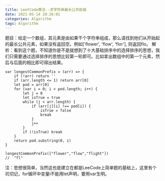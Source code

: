 ```yaml
---
title: LeetCode算法--求字符串最长公共前缀
date: 2021-05-14 20:26:01
categories: Algorithm
tags: Algorithm
---
```

题目：给定一个数组，其元素是由如果干个字符串组成，那么请找到他们从开始起的最长公共元素，如果没有返回空。例如['flower', 'flow', 'flor'], 则返回flo。
解析：看到这个题，不知道你是不是就想到了十大基础排序中的选择排序的思想，我们只需要通过选择排序的思想比较第一轮即可。比如拿出数组中的第一个元素，然后与后面的相比即可得出结果。
```
var longestCommonPrefix = (arr) => {
    if (!arr) return ''
    if (arr.length <= 1) return arr[0]
    let pod = arr[0]
    for (var i = 0; i < pod.length; i++) {
        let j = 0
        let isTrue = true
        while (j < arr.length) {
            if (arr[j][i] !== pod[i]) {
                isTrue = false
                break
            }
            j++
        }
        if (!isTrue) break
    }
    return pod.substring(0, i)
}

longestCommonPrefix(["flower","flow","flight"])
//  "fl"
```
注：思想很简单，当然这也是建立在都是LeeCode上简单题的基础上，这里有个坑切记，for循环中变量i不能用let声明，要用var生明。
